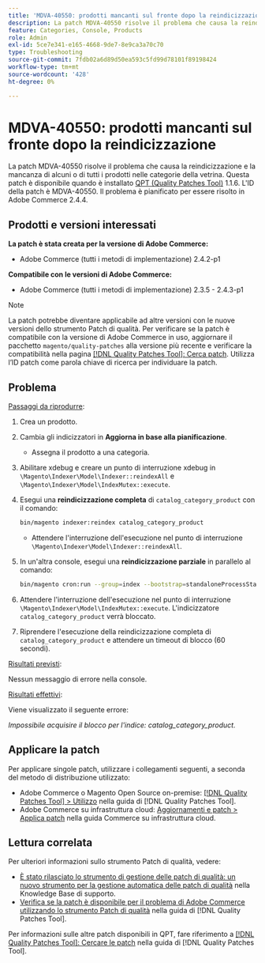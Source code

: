 ```yaml
---
title: 'MDVA-40550: prodotti mancanti sul fronte dopo la reindicizzazione'
description: La patch MDVA-40550 risolve il problema che causa la reindicizzazione e la mancanza di alcuni o di tutti i prodotti nelle categorie della vetrina. Questa patch è disponibile quando è installato [Quality Patches Tool (QPT)](https://experienceleague.adobe.com/it/docs/commerce-operations/tools/quality-patches-tool/quality-patches-tool-to-self-serve-quality-patches) 1.1.6. L'ID della patch è MDVA-40550. Il problema è pianificato per essere risolto in Adobe Commerce 2.4.4.
feature: Categories, Console, Products
role: Admin
exl-id: 5ce7e341-e165-4668-9de7-8e9ca3a70c70
type: Troubleshooting
source-git-commit: 7fdb02a6d89d50ea593c5fd99d78101f89198424
workflow-type: tm+mt
source-wordcount: '428'
ht-degree: 0%

---
```


# MDVA-40550: prodotti mancanti sul fronte dopo la reindicizzazione

La patch MDVA-40550 risolve il problema che causa la reindicizzazione e la mancanza di alcuni o di tutti i prodotti nelle categorie della vetrina. Questa patch è disponibile quando è installato [QPT (Quality Patches Tool)](https://experienceleague.adobe.com/it/docs/commerce-operations/tools/quality-patches-tool/quality-patches-tool-to-self-serve-quality-patches) 1.1.6. L&#39;ID della patch è MDVA-40550. Il problema è pianificato per essere risolto in Adobe Commerce 2.4.4.

## Prodotti e versioni interessati

**La patch è stata creata per la versione di Adobe Commerce:**

* Adobe Commerce (tutti i metodi di implementazione) 2.4.2-p1

**Compatibile con le versioni di Adobe Commerce:**

* Adobe Commerce (tutti i metodi di implementazione) 2.3.5 - 2.4.3-p1

>[!NOTE]
>
>La patch potrebbe diventare applicabile ad altre versioni con le nuove versioni dello strumento Patch di qualità. Per verificare se la patch è compatibile con la versione di Adobe Commerce in uso, aggiornare il pacchetto `magento/quality-patches` alla versione più recente e verificare la compatibilità nella pagina [[!DNL Quality Patches Tool]: Cerca patch](https://experienceleague.adobe.com/it/docs/commerce-operations/tools/quality-patches-tool/quality-patches-tool-to-self-serve-quality-patches). Utilizza l’ID patch come parola chiave di ricerca per individuare la patch.

## Problema

<u>Passaggi da riprodurre</u>:

1. Crea un prodotto.
1. Cambia gli indicizzatori in **Aggiorna in base alla pianificazione**.
   * Assegna il prodotto a una categoria.
1. Abilitare xdebug e creare un punto di interruzione xdebug in `\Magento\Indexer\Model\Indexer::reindexAll` e `\Magento\Indexer\Model\IndexMutex::execute`.
1. Esegui una **reindicizzazione completa** di `catalog_category_product` con il comando:

   ```bash
   bin/magento indexer:reindex catalog_category_product
   ```

   * Attendere l&#39;interruzione dell&#39;esecuzione nel punto di interruzione `\Magento\Indexer\Model\Indexer::reindexAll`.

1. In un&#39;altra console, esegui una **reindicizzazione parziale** in parallelo al comando:

   ```bash
   bin/magento cron:run --group=index --bootstrap=standaloneProcessStarted=1
   ```

1. Attendere l&#39;interruzione dell&#39;esecuzione nel punto di interruzione `\Magento\Indexer\Model\IndexMutex::execute`. L&#39;indicizzatore `catalog_category_product` verrà bloccato.
1. Riprendere l&#39;esecuzione della reindicizzazione completa di `catalog_category_product` e attendere un timeout di blocco (60 secondi).

<u>Risultati previsti</u>:

Nessun messaggio di errore nella console.

<u>Risultati effettivi</u>:

Viene visualizzato il seguente errore:

*Impossibile acquisire il blocco per l&#39;indice: catalog_category_product.*

## Applicare la patch

Per applicare singole patch, utilizzare i collegamenti seguenti, a seconda del metodo di distribuzione utilizzato:

* Adobe Commerce o Magento Open Source on-premise: [[!DNL Quality Patches Tool] > Utilizzo](/help/tools/quality-patches-tool/usage.md) nella guida di [!DNL Quality Patches Tool].
* Adobe Commerce su infrastruttura cloud: [Aggiornamenti e patch > Applica patch](https://experienceleague.adobe.com/docs/commerce-cloud-service/user-guide/develop/upgrade/apply-patches.html?lang=it) nella guida Commerce su infrastruttura cloud.

## Lettura correlata

Per ulteriori informazioni sullo strumento Patch di qualità, vedere:

* [È stato rilasciato lo strumento di gestione delle patch di qualità: un nuovo strumento per la gestione automatica delle patch di qualità](https://experienceleague.adobe.com/it/docs/commerce-operations/tools/quality-patches-tool/quality-patches-tool-to-self-serve-quality-patches) nella Knowledge Base di supporto.
* [Verifica se la patch è disponibile per il problema di Adobe Commerce utilizzando lo strumento Patch di qualità](/help/tools/quality-patches-tool/patches-available-in-qpt/check-patch-for-magento-issue-with-magento-quality-patches.md) nella guida di [!DNL Quality Patches Tool].

Per informazioni sulle altre patch disponibili in QPT, fare riferimento a [[!DNL Quality Patches Tool]: Cercare le patch](https://experienceleague.adobe.com/tools/commerce-quality-patches/index.html?lang=it) nella guida di [!DNL Quality Patches Tool].
